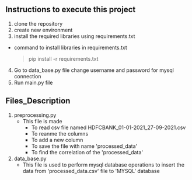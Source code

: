 
## Instructions to execute this project

1. clone the repository
2. create new environment
3. install the required libraries using requirements.txt
- command to install libraries in requirements.txt
  >pip install -r requirements.txt
4. Go to data_base.py file change username and password for mysql connection
5. Run main.py file


## Files_Description
1. preprocessing.py
    * This file is made 
        * To read csv file named HDFCBANK_01-01-2021_27-09-2021.csv
        * To reanme the columns 
        * To add a new column
        * To save the file with name \'processed_data\'
        * To find the correlation of the \'processed_data\'
2. data_base.py
    * This file is used to perform mysql database operations to insert the data from \'processed_data.csv\' file to \'MYSQL\' database
